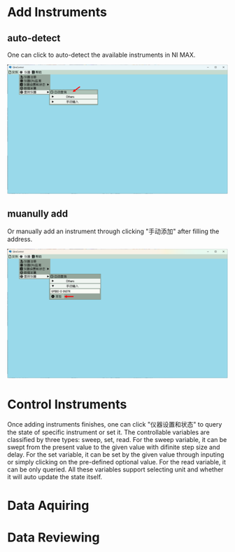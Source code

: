 # Add Instruments

## auto-detect
One can click  to auto-detect the available instruments in NI MAX. 

![image](../assets/auto-detect.png)

## muanully add
Or manually add an instrument through clicking "手动添加" after filling the address. 

![image](../assets/manually-add.png)

# Control Instruments
Once adding instruments finishes, one can click "仪器设置和状态" to query the state of specific instrument or set it.
The controllable variables are classified by three types: sweep, set, read. For the sweep variable, it can be swept from
the present value to the given value with difinite step size and delay. For the set variable, it can be set by the given
value through inputing or simply clicking on the pre-defined optional value. For the read variable, it can be only queried.
All these variables support selecting unit and whether it will auto update the state itself.

# Data Aquiring


# Data Reviewing